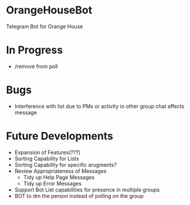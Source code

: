 # OrangeHouseBot
Telegram Bot for Orange House

# In Progress
- /remove from poll

# Bugs
- Interference with list due to PMs or activity in other group chat affects message

# Future Developments
- Expansion of Features(???)
- Sorting Capability for Lists
- Sorting Capability for specific arugments?
- Review Appropriateness of Messages
    - Tidy up Help Page Messages
    - Tidy up Error Messages
- Support Bot List capabilities for presence in multiple groups 
- BOT to dm the person instead of polling on the group